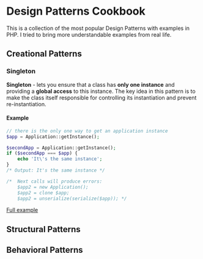 # Design Patterns Cookbook

This is a collection of the most popular Design Patterns with examples in PHP. I tried to bring more understandable examples from real life.

## Creational Patterns

### Singleton

**Singleton** - lets you ensure that a class has **only one instance** and providing a **global access** to this instance. The key idea in this pattern is to make the class itself responsible for controlling its instantiation and prevent re-instantiation.

#### Example
```php
// there is the only one way to get an application instance
$app = Application::getInstance();

$secondApp = Application::getInstance();
if ($secondApp === $app) {
    echo 'It\'s the same instance';
}
/* Output: It's the same instance */

/*  Next calls will produce errors:
    $app2 = new Application();
    $app2 = clone $app;
    $app2 = unserialize(serialize($app)); */
```
[Full example](Creational/Singleton.php)

## Structural Patterns

## Behavioral Patterns